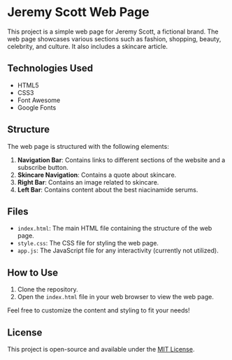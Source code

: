 # Jeremy Scott Web Page

This project is a simple web page for Jeremy Scott, a fictional brand. The web page showcases various sections such as fashion, shopping, beauty, celebrity, and culture. It also includes a skincare article.

## Technologies Used
- HTML5
- CSS3
- Font Awesome
- Google Fonts

## Structure

The web page is structured with the following elements:

1. **Navigation Bar**: Contains links to different sections of the website and a subscribe button.
2. **Skincare Navigation**: Contains a quote about skincare.
3. **Right Bar**: Contains an image related to skincare.
4. **Left Bar**: Contains content about the best niacinamide serums.

## Files
- `index.html`: The main HTML file containing the structure of the web page.
- `style.css`: The CSS file for styling the web page.
- `app.js`: The JavaScript file for any interactivity (currently not utilized).

## How to Use
1. Clone the repository.
2. Open the `index.html` file in your web browser to view the web page.

Feel free to customize the content and styling to fit your needs!

## License
This project is open-source and available under the [MIT License](LICENSE).
